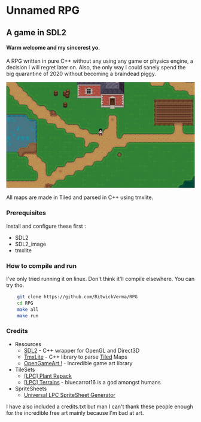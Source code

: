 # Unnamed RPG

## A game in SDL2

#### Warm welcome and my sincerest yo.

A RPG written in pure C++ without any using any game or physics engine, a decision I will regret later on. Also, the only way I could sanely spend the big quarantine of 2020 without becoming a braindead piggy.


![image](screenshot.png)

All maps are made in Tiled and parsed in C++ using tmxlite.

### Prerequisites

Install and configure these first :

* SDL2
* SDL2_image
* tmxlite

### How to compile and run

I've only tried running it on linux. Don't think it'll compile elsewhere. You can try tho.

```bash
    git clone https://github.com/RitwickVerma/RPG
    cd RPG
    make all
    make run
```

### Credits

* Resources
  * [SDL2](https://wiki.libsdl.org/) - C++ wrapper for OpenGL and Direct3D
  * [TmxLite](https://github.com/fallahn/tmxlite) - C++ library to parse [Tiled](https://github.com/bjorn/tiled) Maps
  * [OpenGameArt !](https://opengameart.org) - Incredible game art library
* TileSets
  * [[LPC] Plant Repack](https://opengameart.org/content/lpc-plant-repack)
  * [[LPC] Terrains](https://opengameart.org/content/lpc-terrains) - bluecarrot16 is a god amongst humans
* SpriteSheets
  * [Universal LPC SpriteSheet Generator](https://opengameart.org/content/lpc-terrains)

I have also included a credits.txt but man I can't thank these people enough for the incredible free art mainly because I'm bad at art.
